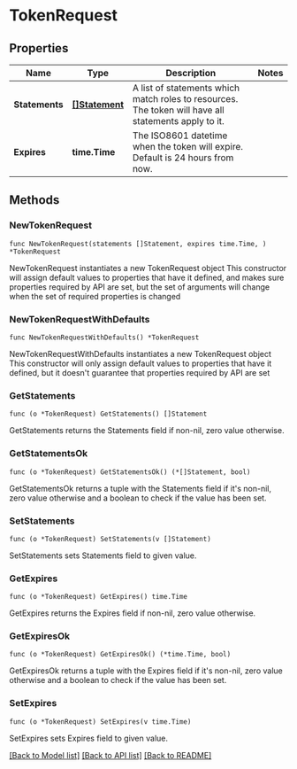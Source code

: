 # TokenRequest

## Properties

Name | Type | Description | Notes
------------ | ------------- | ------------- | -------------
**Statements** | [**[]Statement**](Statement.md) | A list of statements which match roles to resources. The token will have all statements apply to it. | 
**Expires** | **time.Time** | The ISO8601 datetime when the token will expire. Default is 24 hours from now. | 

## Methods

### NewTokenRequest

`func NewTokenRequest(statements []Statement, expires time.Time, ) *TokenRequest`

NewTokenRequest instantiates a new TokenRequest object
This constructor will assign default values to properties that have it defined,
and makes sure properties required by API are set, but the set of arguments
will change when the set of required properties is changed

### NewTokenRequestWithDefaults

`func NewTokenRequestWithDefaults() *TokenRequest`

NewTokenRequestWithDefaults instantiates a new TokenRequest object
This constructor will only assign default values to properties that have it defined,
but it doesn't guarantee that properties required by API are set

### GetStatements

`func (o *TokenRequest) GetStatements() []Statement`

GetStatements returns the Statements field if non-nil, zero value otherwise.

### GetStatementsOk

`func (o *TokenRequest) GetStatementsOk() (*[]Statement, bool)`

GetStatementsOk returns a tuple with the Statements field if it's non-nil, zero value otherwise
and a boolean to check if the value has been set.

### SetStatements

`func (o *TokenRequest) SetStatements(v []Statement)`

SetStatements sets Statements field to given value.


### GetExpires

`func (o *TokenRequest) GetExpires() time.Time`

GetExpires returns the Expires field if non-nil, zero value otherwise.

### GetExpiresOk

`func (o *TokenRequest) GetExpiresOk() (*time.Time, bool)`

GetExpiresOk returns a tuple with the Expires field if it's non-nil, zero value otherwise
and a boolean to check if the value has been set.

### SetExpires

`func (o *TokenRequest) SetExpires(v time.Time)`

SetExpires sets Expires field to given value.



[[Back to Model list]](./README.md#documentation-for-models) [[Back to API list]](./README.md#documentation-for-api-endpoints) [[Back to README]](./README.md)


